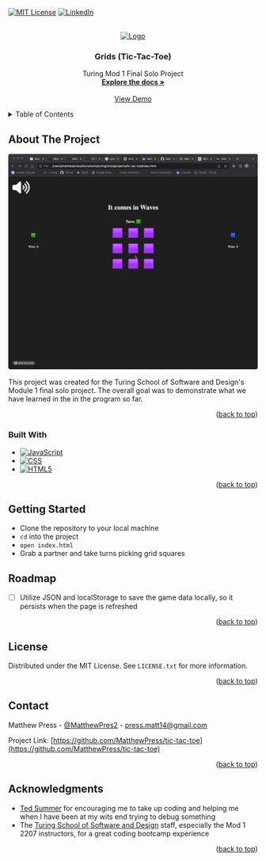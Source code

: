 <a name="readme-top"></a>

<!-- PROJECT SHIELDS -->
[![MIT License][license-shield]][license-url]
[![LinkedIn][linkedin-shield]][linkedin-url]

<!-- PROJECT LOGO -->
<br />
<div align="center">
  <a href="https://github.com/MatthewPress/tic-tac-toe">
    <img src="asset/images/favicon.ico" alt="Logo" width="80" height="80">
  </a>

<h3 align="center">Grids (Tic-Tac-Toe)</h3>
  <p align="center">
    Turing Mod 1 Final Solo Project
    <br />
    <a href="https://github.com/MatthewPress/tic-tac-toe"><strong>Explore the docs »</strong></a>
    <br />
    <br />
    <a href="https://github.com/MatthewPress/tic-tac-toe">View Demo</a>
  </p>
</div>

<!-- TABLE OF CONTENTS -->
<details>
  <summary>Table of Contents</summary>
  <ol>
    <li>
      <a href="#about-the-project">About The Project</a>
      <ul>
        <li><a href="#built-with">Built With</a></li>
      </ul>
    </li>
    <li>
      <a href="#getting-started">Getting Started</a>
    </li>
    <li><a href="#roadmap">Roadmap</a></li>
    <li><a href="#license">License</a></li>
    <li><a href="#contact">Contact</a></li>
    <li><a href="#acknowledgments">Acknowledgments</a></li>
  </ol>
</details>

## About The Project

[![Grids Demo][product-demo]](assets/images/demo.gif)

This project was created for the Turing School of Software and Design's Module 1
final solo project. The overall goal was to demonstrate what we have learned in the
in the program so far.

<p align="right">(<a href="#readme-top">back to top</a>)</p>

### Built With

* [![JavaScript][JavaScript.com]][JavaScript-url]
* [![CSS][w3.org/Style/CSS/Overview.en.html]][CSS-url]
* [![HTML5][w3.org]][HTML-url]

<p align="right">(<a href="#readme-top">back to top</a>)</p>

## Getting Started

- Clone the repository to your local machine
- `cd` into the project
- `open index.html`
- Grab a partner and take turns picking grid squares

## Roadmap

- [ ] Utilize JSON and localStorage to save the game data locally, so it persists when the page is refreshed

<p align="right">(<a href="#readme-top">back to top</a>)</p>

## License

Distributed under the MIT License. See `LICENSE.txt` for more information.

<p align="right">(<a href="#readme-top">back to top</a>)</p>

## Contact

Matthew Press - [@MatthewPres2](https://twitter.com/MatthewPres2) - press.matt14@gmail.com

Project Link: [https://github.com/MatthewPress/tic-tac-toe](https://github.com/MatthewPress/tic-tac-toe)

<p align="right">(<a href="#readme-top">back to top</a>)</p>

## Acknowledgments

* [Ted Summer](https://www.tedsummer.com/) for encouraging me to take up coding and helping me when I have been at my wits end trying to debug something
* The [Turing School of Software and Design](https://turing.edu/) staff, especially the Mod 1 2207 instructors, for a great coding bootcamp experience

<p align="right">(<a href="#readme-top">back to top</a>)</p>

<!-- MARKDOWN LINKS & IMAGES -->
[license-shield]: https://img.shields.io/github/license/MatthewPress/tic-tac-toe.svg?style=for-the-badge
[license-url]: https://github.com/MatthewPress/tic-tac-toe/LICENSE.txt
[linkedin-shield]: https://img.shields.io/badge/-LinkedIn-black.svg?style=for-the-badge&logo=linkedin&colorB=555
[linkedin-url]: https://linkedin.com/in/matthew-press-813961246/
[product-demo]: assets/images/demo.gif
[JavaScript.com]: https://img.shields.io/badge/-JavaScript-yellow
[JavaScript-url]: https://www.javascript.com/
[w3.org/Style/CSS/Overview.en.html]: https://img.shields.io/badge/-CSS-blue
[CSS-url]: https://www.w3.org/Style/CSS/Overview.en.html
[w3.org]: https://img.shields.io/badge/-HTML5-red
[HTML-url]: https://www.w3.org/
